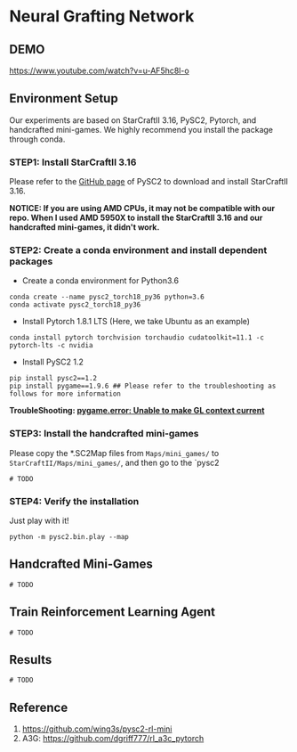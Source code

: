 # Neural Grafting Network


## DEMO
https://www.youtube.com/watch?v=u-AF5hc8l-o


## Environment Setup

Our experiments are based on StarCraftII 3.16, PySC2, Pytorch, and handcrafted mini-games. We highly recommend you install the package through conda.

### STEP1: Install StarCraftII 3.16

Please refer to the [GitHub page](https://github.com/deepmind/pysc2#get-starcraft-ii) of PySC2 to download and install StarCraftII 3.16.

**NOTICE: If you are using AMD CPUs, it may not be compatible with our repo. When I used AMD 5950X to install the StarCraftII 3.16 and our handcrafted mini-games, it didn't work.**


### STEP2: Create a conda environment and install dependent packages

- Create a conda environment for Python3.6
```
conda create --name pysc2_torch18_py36 python=3.6
conda activate pysc2_torch18_py36
```

- Install Pytorch 1.8.1 LTS (Here, we take Ubuntu as an example)
```
conda install pytorch torchvision torchaudio cudatoolkit=11.1 -c pytorch-lts -c nvidia
```

- Install PySC2 1.2
```
pip install pysc2==1.2
pip install pygame==1.9.6 ## Please refer to the troubleshooting as follows for more information
```

**TroubleShooting: [pygame.error: Unable to make GL context current](https://github.com/deepmind/pysc2/issues/308)**

### STEP3: Install the handcrafted mini-games

Please copy the *.SC2Map files from `Maps/mini_games/` to `StarCraftII/Maps/mini_games/`, and then go to the `pysc2

```
# TODO
```

### STEP4: Verify the installation

Just play with it!
```
python -m pysc2.bin.play --map 
```

## Handcrafted Mini-Games

```
# TODO
```

## Train Reinforcement Learning Agent

```
# TODO
```

## Results

```
# TODO
```

## Reference
1. https://github.com/wing3s/pysc2-rl-mini
2. A3G: https://github.com/dgriff777/rl_a3c_pytorch